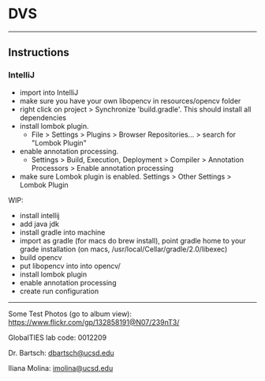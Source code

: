 # DVS

---

## Instructions

### IntelliJ

* import into IntelliJ
* make sure you have your own libopencv in resources/opencv folder
* right click on project > Synchronize 'build.gradle'. This should install all dependencies
* install lombok plugin. 
  * File > Settings > Plugins > Browser Repositories... > search for "Lombok Plugin"
* enable annotation processing. 
  * Settings > Build, Execution, Deployment > Compiler > Annotation Processors > Enable annotation processing
* make sure Lombok plugin is enabled. Settings > Other Settings > Lombok Plugin

WIP:

* install intellij
* add java jdk
* install gradle into machine
* import as gradle (for macs do brew install), point gradle home to your grade installation (on macs, /usr/local/Cellar/gradle/2.0/libexec)
* build opencv
* put libopencv into into opencv/
* install lombok plugin
* enable annotation processing
* create run configuration

---

Some Test Photos (go to album view): https://www.flickr.com/gp/132858191@N07/239nT3/

GlobalTIES lab code: 0012209

Dr. Bartsch: dbartsch@ucsd.edu

Iliana Molina: imolina@ucsd.edu
